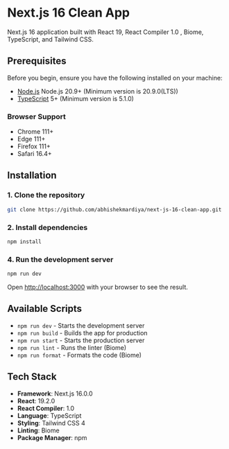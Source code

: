 # Next.js 16 Clean App

Next.js 16 application built with React 19, React Compiler 1.0
, Biome, TypeScript, and Tailwind CSS.

## Prerequisites

Before you begin, ensure you have the following installed on your machine:

- [Node.js](https://nodejs.org/) Node.js 20.9+ (Minimum version is 20.9.0(LTS))
- [TypeScript](https://www.typescriptlang.org/) 5+ (Minimum version is 5.1.0)

### Browser Support

- Chrome 111+
- Edge 111+
- Firefox 111+
- Safari 16.4+

## Installation

### 1. Clone the repository

```bash
git clone https://github.com/abhishekmardiya/next-js-16-clean-app.git
```

### 2. Install dependencies

```bash
npm install
```

### 4. Run the development server

```bash
npm run dev
```

Open [http://localhost:3000](http://localhost:3000) with your browser to see the result.

## Available Scripts

- `npm run dev` - Starts the development server
- `npm run build` - Builds the app for production
- `npm run start` - Starts the production server
- `npm run lint` - Runs the linter (Biome)
- `npm run format` - Formats the code (Biome)

## Tech Stack

- **Framework**: Next.js 16.0.0
- **React**: 19.2.0
- **React Compiler**: 1.0
- **Language**: TypeScript
- **Styling**: Tailwind CSS 4
- **Linting**: Biome
- **Package Manager**: npm